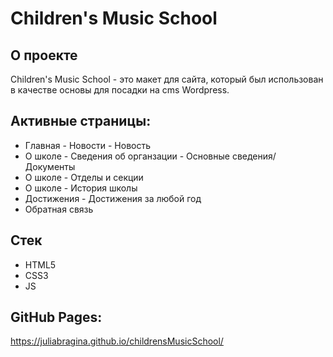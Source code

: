 # Children's Music School

## О проекте
Children's Music School - это макет для сайта, который был использован в качестве основы для посадки на cms Wordpress.


## Активные страницы:
- Главная - Новости - Новость
- О школе - Сведения об органзации - Основные сведения/Документы
- О школе - Отделы и секции
- О школе - История школы
- Достижения - Достижения за любой год
- Обратная связь

## Стек
- HTML5
- CSS3
- JS

## GitHub Pages:

https://juliabragina.github.io/childrensMusicSchool/